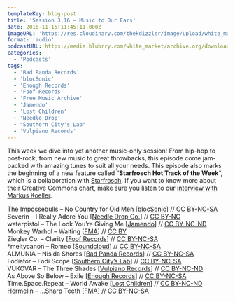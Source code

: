 ```yaml
---
templateKey: blog-post
title: 'Session 3.16 – Music to Our Ears'
date: 2016-11-15T11:45:11.000Z
imageURL: 'https://res.cloudinary.com/thekdizzler/image/upload/white_market/CC-0-Music-1.jpeg'
format: 'audio'
podcastURL: https://media.blubrry.com/white_market/archive.org/download/WhiteMarket20161115Session316/WhiteMarket-20161115-Session316.mp3
categories:
  - 'Podcasts'
tags:
  - 'Bad Panda Records'
  - 'blocSonic'
  - 'Enough Records'
  - 'Foof Records'
  - 'Free Music Archive'
  - 'Jamendo'
  - 'Lost Children'
  - 'Needle Drop'
  - "Southern City's Lab"
  - 'Vulpiano Records'
---
```


This week we dive into yet another music-only session! From hip-hop to post-rock, from new music to great throwbacks, this episode come jam-packed with amazing tunes to suit all your needs. This episode also marks the beginning of a new feature called “**Starfrosch Hot Track of the Week**“, which is a collaboration with [Starfrosch](https://starfrosch.com/hot-100/). If you want to know more about their Creative Commons chart, make sure you listen to our [interview with Markus Koeller](http://www.whitemarketpodcast.co.uk/podcasts/2016/10/30/session-3-15-starfrosch-hot100/).

The Impossebulls – No Country for Old Men \[[blocSonic](http://blocsonic.com/releases/bsmx0147)\] // [CC BY-NC-SA  
](https://creativecommons.org/licenses/by-nc-sa/4.0/)Severin – I Really Adore You \[[Needle Drop Co.](http://freemusicarchive.org/music/Severin/Severin/)\] // [CC BY-NC  
](https://creativecommons.org/licenses/by-nc/3.0/)waterpistol – The Look You’re Giving Me \[[Jamendo](https://www.jamendo.com/album/162214/bloody-people)\] // [CC BY-NC-ND  
](https://creativecommons.org/licenses/by-nc-nd/3.0/)Monkey Warhol – Waiting \[[FMA](http://freemusicarchive.org/music/Monkey_Warhol/The_Darwin_LP/)\] // [CC BY](https://creativecommons.org/licenses/by/4.0/)  
Ziegler Co. – Clarity \[[Foof Records](http://www.foofrecords.com/releases/single/soap_water)\] // [CC BY-NC-SA](https://creativecommons.org/licenses/by-nc-sa/3.0/)  
\*meltycanon – Romeo \[[Soundcloud](https://soundcloud.com/meltycanon/romeo)\] // [CC BY-NC-SA](https://creativecommons.org/licenses/by-nc-sa/3.0/)  
ALMUNIA – Nisida Shores \[[Bad Panda Records](https://badpandarecords.bandcamp.com/album/almunia-nisida-shores)\] // [CC BY-NC-SA](https://creativecommons.org/licenses/by-nc-sa/4.0/)  
Fodiator – Fodi Scope \[[Southern City’s Lab](http://www.southerncitylab.net/2016/10/SCL188.html)\] // [CC BY-NC-SA](https://creativecommons.org/licenses/by-nc-sa/4.0/)  
VUKOVAR – The Three Shades \[[Vulpiano Records](https://vulpianorecords.bandcamp.com/album/the-three-shades)\] // [CC BY-NC-ND  
](https://creativecommons.org/licenses/by-nc-nd/3.0/)As Above So Below – Exile \[[Enough Records](http://enoughrecords.scene.org/release/enrmp394)\] // [CC BY-NC-SA](https://creativecommons.org/licenses/by-nc-sa/3.0/)  
Time.Space.Repeat – World Awake \[[Lost Children](https://archive.org/details/LostChildren014)\] // [CC BY-NC-ND  
](https://creativecommons.org/licenses/by-nc-nd/2.0/uk/)Hermelin – …Sharp Teeth \[[FMA](http://freemusicarchive.org/music/Hermelin/Hermelin/)\] // [CC BY-NC-SA](https://creativecommons.org/licenses/by-nc-sa/4.0/)
